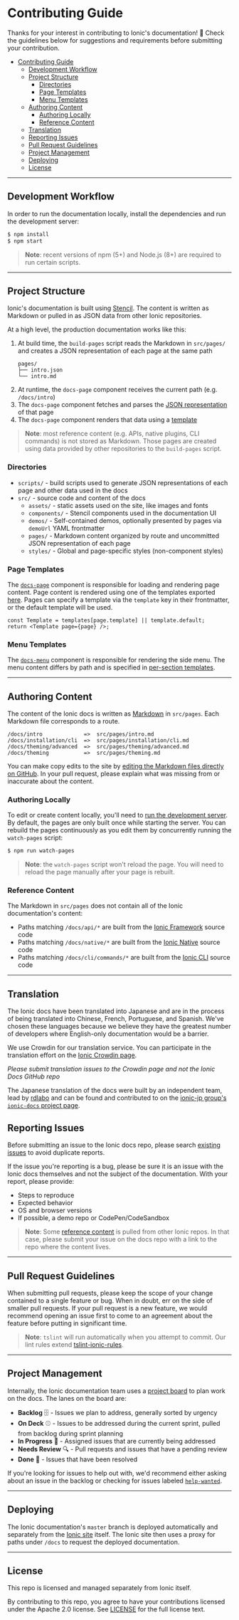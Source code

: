 # Contributing Guide

Thanks for your interest in contributing to Ionic's documentation! :tada: Check the guidelines below for suggestions and requirements before submitting your contribution.

- [Contributing Guide](#contributing-guide)
  - [Development Workflow](#development-workflow)
  - [Project Structure](#project-structure)
    - [Directories](#directories)
    - [Page Templates](#page-templates)
    - [Menu Templates](#menu-templates)
  - [Authoring Content](#authoring-content)
    - [Authoring Locally](#authoring-locally)
    - [Reference Content](#reference-content)
  - [Translation](#translation)
  - [Reporting Issues](#reporting-issues)
  - [Pull Request Guidelines](#pull-request-guidelines)
  - [Project Management](#project-management)
  - [Deploying](#deploying)
  - [License](#license)

---

## Development Workflow

In order to run the documentation locally, install the dependencies and run the development server:

```sh
$ npm install
$ npm start
```

> **Note**: recent versions of npm (5+) and Node.js (8+) are required to run certain scripts.

---

## Project Structure

Ionic's documentation is built using [Stencil](https://stenciljs.com). The content is written as Markdown or pulled in as JSON data from other Ionic repositories.

At a high level, the production documentation works like this:

1. At build time, the `build-pages` script reads the Markdown in `src/pages/` and creates a JSON representation of each page at the same path
   ```
   pages/
   ├── intro.json
   └── intro.md
   ```
2. At runtime, the `docs-page` component receives the current path (e.g. `/docs/intro`)
3. The `docs-page` component fetches and parses the [JSON representation](https://ionicframework.com/docs/pages/intro.json) of that page
4. The `docs-page` component renders that data using a [template](/components/page/templates)

> **Note**: most reference content (e.g. APIs, native plugins, CLI commands) is not stored as Markdown. Those pages are created using data provided by other repositories to the `build-pages` script.

### Directories

- `scripts/` - build scripts used to generate JSON representations of each page and other data used in the docs
- `src/` - source code and content of the docs
  - `assets/` - static assets used on the site, like images and fonts
  - `components/` - Stencil components used in the documentation UI
  - `demos/` - Self-contained demos, optionally presented by pages via `demoUrl` YAML frontmatter
  - `pages/` - Markdown content organized by route and uncommitted JSON representation of each page
  - `styles/` - Global and page-specific styles (non-component styles)

### Page Templates

The [`docs-page`](https://github.com/ionic-team/ionic-docs/blob/master/src/components/page/page.tsx) component is responsible for loading and rendering page content. Page content is rendered using one of the templates exported [here](https://github.com/ionic-team/ionic-docs/blob/master/src/components/page/templates/index.ts). Pages can specify a template via the `template` key in their frontmatter, or the default template will be used.

```tsx
const Template = templates[page.template] || template.default;
return <Template page={page} />;
```

### Menu Templates

The [`docs-menu`](https://github.com/ionic-team/ionic-docs/blob/master/src/components/menu/menu.tsx) component is responsible for rendering the side menu. The menu content differs by path and is specified in [per-section templates](https://github.com/ionic-team/ionic-docs/tree/master/src/components/menu/templates).

---

## Authoring Content

The content of the Ionic docs is written as [Markdown](https://commonmark.org/) in `src/pages`. Each Markdown file corresponds to a route.

```
/docs/intro             =>  src/pages/intro.md
/docs/installation/cli  =>  src/pages/installation/cli.md
/docs/theming/advanced  =>  src/pages/theming/advanced.md
/docs/theming           =>  src/pages/theming.md
```

You can make copy edits to the site by [editing the Markdown files directly on GitHub](https://help.github.com/articles/editing-files-in-another-user-s-repository/). In your pull request, please explain what was missing from or inaccurate about the content.

### Authoring Locally

To edit or create content locally, you'll need to [run the development server](#development-workflow). By default, the pages are only built once while starting the server. You can rebuild the pages continuously as you edit them by concurrently running the `watch-pages` script:

```sh
$ npm run watch-pages
```

> **Note**: the `watch-pages` script won't reload the page. You will need to reload the page manually after your page is rebuilt.

### Reference Content

The Markdown in `src/pages` does not contain all of the Ionic documentation's content:

- Paths matching `/docs/api/*` are built from the [Ionic Framework](https://github.com/ionic-team/ionic) source code
- Paths matching `/docs/native/*` are built from the [Ionic Native](https://github.com/ionic-team/ionic-native) source code
- Paths matching `/docs/cli/commands/*` are built from the [Ionic CLI](https://github.com/ionic-team/ionic-cli) source code

---

## Translation

The Ionic docs have been translated into Japanese and are in the process of being translated into Chinese, French, Portuguese, and Spanish. We've chosen these languages because we believe they have the greatest number of developers where English-only documentation would be a barrier.

We use Crowdin for our translation service. You can participate in the translation effort on the [Ionic Crowdin page](https://crowdin.com/project/ionic-docs).

_Please submit translation issues to the Crowdin page and not the Ionic Docs GitHub repo_

The Japanese translation of the docs were built by an independent team, lead by [rdlabo](https://github.com/rdlabo) and can be found and contributed to on the [ionic-jp group's `ionic-docs` project page](https://github.com/ionic-jp/ionic-docs).

## Reporting Issues

Before submitting an issue to the Ionic docs repo, please search [existing issues](https://github.com/ionic-team/ionic-docs/issues) to avoid duplicate reports.

If the issue you're reporting is a bug, please be sure it is an issue with the Ionic docs themselves and not the subject of the documentation. With your report, please provide:

- Steps to reproduce
- Expected behavior
- OS and browser versions
- If possible, a demo repo or CodePen/CodeSandbox

> **Note**: Some [reference content](#reference-content) is pulled from other Ionic repos. In that case, please submit your issue on the docs repo with a link to the repo where the content lives.

---

## Pull Request Guidelines

When submitting pull requests, please keep the scope of your change contained to a single feature or bug. When in doubt, err on the side of smaller pull requests. If your pull request is a new feature, we would recommend opening an issue first to come to an agreement about the feature before putting in significant time.

> **Note**: `tslint` will run automatically when you attempt to commit. Our lint rules extend [tslint-ionic-rules](https://github.com/ionic-team/tslint-ionic-rules).

---

## Project Management

Internally, the Ionic documentation team uses a [project board](https://github.com/ionic-team/ionic-docs/projects/3) to plan work on the docs. The lanes on the board are:

- **Backlog** :file_cabinet: - Issues we plan to address, generally sorted by urgency
- **On Deck** :baseball: - Issues to be addressed during the current sprint, pulled from backlog during sprint planning
- **In Progress** :hammer: - Assigned issues that are currently being addressed
- **Needs Review** :mag: - Pull requests and issues that have a pending review
- **Done** :tada: - Issues that have been resolved

If you're looking for issues to help out with, we'd recommend either asking about an issue in the backlog or checking for issues labeled [`help-wanted`](https://github.com/ionic-team/ionic-docs/labels/help%20wanted).

---

## Deploying

The Ionic documentation's `master` branch is deployed automatically and separately from the [Ionic site](https://github.com/ionic-team/ionic-site) itself. The Ionic site then uses a proxy for paths under `/docs` to request the deployed documentation.

---

## License

This repo is licensed and managed separately from Ionic itself.

By contributing to this repo, you agree to have your contributions licensed under the Apache 2.0 license. See [LICENSE](../LICENSE) for the full license text.
